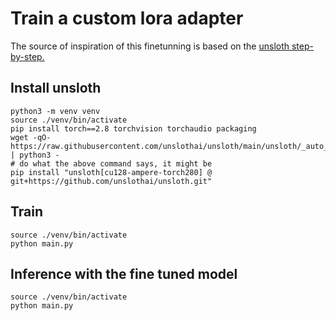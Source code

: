 # Train a custom lora adapter

The source of inspiration of this finetunning is based on the [unsloth step-by-step.](https://docs.unsloth.ai/models/gpt-oss-how-to-run-and-fine-tune/tutorial-how-to-fine-tune-gpt-oss)

## Install unsloth

```
python3 -m venv venv
source ./venv/bin/activate
pip install torch==2.8 torchvision torchaudio packaging
wget -qO- https://raw.githubusercontent.com/unslothai/unsloth/main/unsloth/_auto_install.py | python3 -
# do what the above command says, it might be
pip install "unsloth[cu128-ampere-torch280] @ git+https://github.com/unslothai/unsloth.git"
```

## Train


```
source ./venv/bin/activate
python main.py
```

## Inference with the fine tuned model

```
source ./venv/bin/activate
python main.py
```